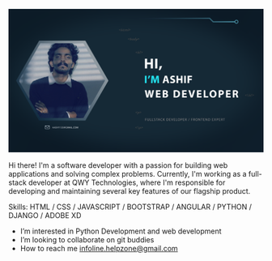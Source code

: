 ![Web Developer, Python Developer](https://github.com/MHMMD-ASHIF/MHMMD-ASHIF/blob/main/ashy.png)

Hi there! I'm a software developer with a passion for building web applications and solving complex problems. Currently, I'm working as a full-stack developer at QWY Technologies, where I'm responsible for developing and maintaining several key features of our flagship product.


Skills:  HTML / CSS / JAVASCRIPT / BOOTSTRAP / ANGULAR / PYTHON / DJANGO / ADOBE XD

-  I’m interested in Python Development and web development
-  I’m looking to collaborate on git buddies
-  How to reach me infoline.helpzone@gmail.com






